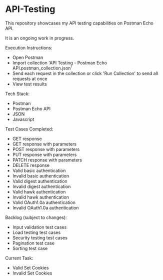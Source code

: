 # API-Testing
This repository showcases my API testing capabilities on Postman Echo API.

It is an ongoing work in progress.

Execution Instructions:
- Open Postman
- Import collection 'API Testing - Postman Echo API.postman_collection.json'
- Send each request in the collection or click 'Run Collection' to send all requests at once
- View test results

Tech Stack:
- Postman
- Postman Echo API
- JSON
- Javascript

Test Cases Completed:
- GET response
- GET response with parameters
- POST response with parameters
- PUT response with parameters
- PATCH response with parameters
- DELETE response 
- Valid basic authentication
- Invalid basic authentication
- Valid digest authentication
- Invalid digest authentication
- Valid hawk authentication
- Invalid hawk authentication
- Valid OAuth1.0a authentication
- Invalid OAuth1.0a authentication

Backlog (subject to changes):
- Input validation test cases
- Load testing test cases
- Security testing test cases
- Pagination test case
- Sorting test case

Current Task:
- Valid Set Cookies
- Invalid Set Cookies
